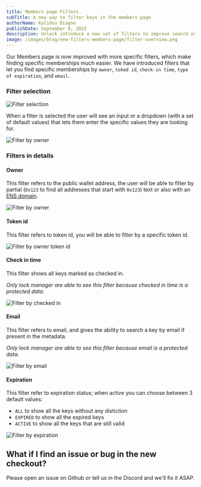 ```yaml
---
title: Members page Filters
subTitle: A new way to filter keys in the members page
authorName: Kalidou Diagne
publishDate: September 8, 2022
description: Unlock introduce a new set of filters to improve search experience.
image: /images/blog/new-filters-members-page/filter-overview.png
---
```


Our Members page is now improved with more specific filters, which make finding specific memberships much easier.
We have introduced filters that let you find specific memberships by `owner`, `toked id`, `check-in time`, `type of expiration`, and `email`.

### Filter selection

![Filter selection](/images/blog/new-filters-members-page/filter-selection.png)

When a filter is selected the user will see an input or a dropdown (with a set of default values) that lets them enter the specific values they are looking for.

![Filter by owner](/images/blog/new-filters-members-page/filter-by-owner.png)

### Filters in details

#### Owner

This filter refers to the public wallet address, the user will be able to filter by partial (`0x123` to find all addresses that start with `0x123`) text or also with an [ENS domain](https://ens.domains/).

![Filter by owner](/images/blog/new-filters-members-page/filter-by-owner-partial.png)

#### Token id

This filter refers to token id, you will be able to filter by a specific token id.

![Filter by owner token id](/images/blog/new-filters-members-page/filter-by-token-id.png)

#### Check in time

This filter shows all keys marked as checked in.

_Only lock manager are able to see this filter because checked in time is a protected data._

![Filter by checked in](/images/blog/new-filters-members-page/filter-checked-in.png)

#### Email

This filter refers to email, and gives the ability to search a key by email if present in the metadata.

_Only lock manager are able to see this filter because email is a protected data._

![Filter by email](/images/blog/new-filters-members-page/filter-by-email.png)

#### Expiration

This filter refer to expiration status; when active you can choose between 3 default values:

- `ALL` to show all the keys without any distiction
- `EXPIRED` to show all the expired keys
- `ACTIVE` to show all the keys that are still valid

![Filter by expiration](/images/blog/new-filters-members-page/filter-by-expiration.png)

## What if I find an issue or bug in the new checkout?

Please open an issue on Github or tell us in the Discord and we'll fix it ASAP.
